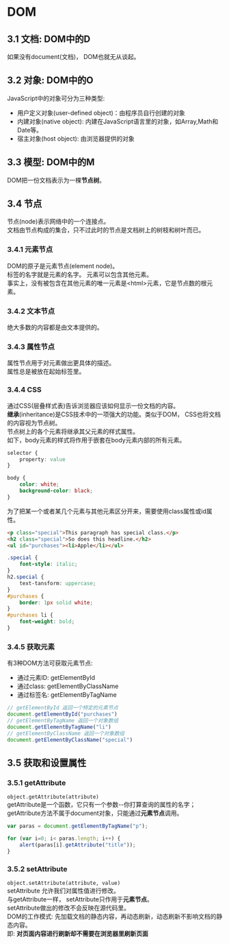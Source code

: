 # DOM

## 3.1 文档: DOM中的D
如果没有document(文档)， DOM也就无从谈起。

## 3.2 对象: DOM中的O
JavaScript中的对象可分为三种类型:
- 用户定义对象(user-defined object)：由程序员自行创建的对象
- 内建对象(native object): 内建在JavaScript语言里的对象，如Array,Math和Date等。
- 宿主对象(host object): 由浏览器提供的对象

## 3.3 模型: DOM中的M
DOM把一份文档表示为一棵**节点树**。

## 3.4 节点
节点(node)表示网络中的一个连接点。  
文档由节点构成的集合，只不过此时的节点是文档树上的树枝和树叶而已。

### 3.4.1 元素节点
DOM的原子是元素节点(element node)。  
标签的名字就是元素的名字。
元素可以包含其他元素。  
事实上，没有被包含在其他元素的唯一元素是\<html>元素，它是节点数的根元素。

### 3.4.2 文本节点
绝大多数的内容都是由文本提供的。


### 3.4.3 属性节点
属性节点用于对元素做出更具体的描述。  
属性总是被放在起始标签里。

### 3.4.4 CSS
通过CSS(层叠样式表)告诉浏览器应该如何显示一份文档的内容。  
**继承**(inheritance)是CSS技术中的一项强大的功能。类似于DOM， CSS也将文档的内容视为节点树。  
节点树上的各个元素将继承其父元素的样式属性。  
如下，body元素的样式将作用于嵌套在body元素内部的所有元素。  
```css
selector {
    property: value
}

body {
    color: white;
    background-color: black;
}
```

为了把某一个或者某几个元素与其他元素区分开来，需要使用class属性或id属性。
```html
<p class="special">This paragraph has special class.</p>
<h2 class="special">So does this headline.</h2>
<ul id="purchases"><li>Apple</li></ul>
```
```css
.special {
    font-style: italic;
}
h2.special {
    text-tansform: uppercase;
}
#purchases {
    border: 1px solid white;
}
#purchases li {
    font-weight: bold;
}
```

### 3.4.5 获取元素
有3种DOM方法可获取元素节点:
- 通过元素ID: getElementById
- 通过class: getElementByClassName
- 通过标签名: getElementByTagName

```javascript
// getElementById 返回一个特定的元素节点
document.getElementById("purchases")
// getElementByTagName 返回一个对象数组
document.getElementByTagName("li")
// getElementByClassName 返回一个对象数组
document.getElementByClassName("special")
```

## 3.5 获取和设置属性

### 3.5.1 getAttribute
`object.getAttribute(attribute)`  
getAttribute是一个函数，它只有一个参数--你打算查询的属性的名字；  
getAttribute方法不属于document对象，只能通过**元素节点**调用。

```javascript
var paras = document.getElementByTagName("p");

for (var i=0; i< paras.length; i++) {
    alert(paras[i].getAttribute("title"));
}
```

### 3.5.2 setAttribute
`object.setAttribute(attribute, value)`  
setAttribute 允许我们对属性值进行修改。  
与getAttribute一样， setAttribute只作用于**元素节点**。  
setAttribute做出的修改不会反映在源代码里。  
DOM的工作模式: 先加载文档的静态内容，再动态刷新，动态刷新不影响文档的静态内容。  
即: **对页面内容进行刷新却不需要在浏览器里刷新页面**
